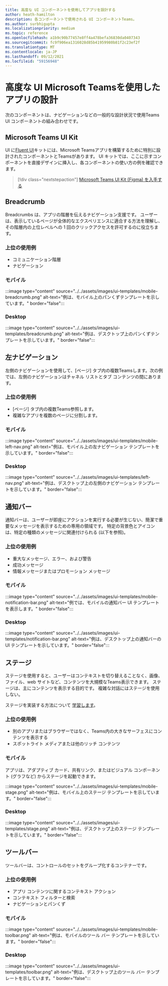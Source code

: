 ```yaml
---
title: 高度な UI コンポーネントを使用してアプリを設計する
author: heath-hamilton
description: 各コンポーネントで使用される UI コンポーネントTeams。
ms.author: surbhigupta
ms.localizationpriority: medium
ms.topic: reference
ms.openlocfilehash: a1b9c90b77457e8ff4a478befa36830da0407343
ms.sourcegitcommit: fc9f906ea1316028d85b41959980b81f2c23ef2f
ms.translationtype: MT
ms.contentlocale: ja-JP
ms.lasthandoff: 09/12/2021
ms.locfileid: "59156948"
---
```

# <a name="designing-your-microsoft-teams-app-with-advanced-ui-components"></a>高度な UI Microsoft Teamsを使用したアプリの設計

次のコンポーネントは、ナビゲーションなどの一[](~/concepts/design/design-teams-app-basic-ui-components.md)般的な設計状況で使用Teams UI コンポーネントの組み合わせです。

## <a name="microsoft-teams-ui-kit"></a>Microsoft Teams UI Kit

UI に<a href="https://fluentsite.z22.web.core.windows.net/" target="_blank">Fluent UI</a>キットには、Microsoft Teamsアプリを構築するために特別に設計されたコンポーネントとTeamsがあります。 UI キットでは、ここに示すコンポーネントを直接デザインに挿入し、各コンポーネントの使い方の例を確認できます。

> [!div class="nextstepaction"]
> [Microsoft Teams UI Kit (Figma) を入手する](https://www.figma.com/community/file/916836509871353159)

## <a name="breadcrumb"></a>Breadcrumb

Breadcrumbs は、アプリの階層を伝えるナビゲーション支援です。 ユーザーは、表示しているページが全体的なエクスペリエンスに適合する方法を理解し、その階層内の上位レベルへの 1 回のクリックアクセスを許可するのに役立ちます。

### <a name="top-use-cases"></a>上位の使用例

* コミュニケーション階層
* ナビゲーション

### <a name="mobile"></a>モバイル

:::image type="content" source="../../assets/images/ui-templates/mobile-breadcrumb.png" alt-text="例は、モバイル上のパンくずテンプレートを示しています。" border="false":::

### <a name="desktop"></a>Desktop

:::image type="content" source="../../assets/images/ui-templates/breadcrumb.png" alt-text="例は、デスクトップ上のパンくずテンプレートを示しています。" border="false":::

## <a name="left-nav"></a>左ナビゲーション

左側のナビゲーションを使用して、[ページ] タブ内の複数Teamsします。次の例では、左側のナビゲーションはチャネル リストとタブ コンテンツの間にあります。

### <a name="top-use-cases"></a>上位の使用例

* [ページ] タブ内の複数Teams参照します。
* 複雑なアプリを複数のページに分割します。

### <a name="mobile"></a>モバイル

:::image type="content" source="../../assets/images/ui-templates/mobile-left-nav.png" alt-text="例は、モバイル上の左ナビゲーション テンプレートを示しています。" border="false":::

### <a name="desktop"></a>Desktop

:::image type="content" source="../../assets/images/ui-templates/left-nav.png" alt-text="例は、デスクトップ上の左側のナビゲーション テンプレートを示しています。" border="false":::

## <a name="notification-bar"></a>通知バー

通知バーは、ユーザーが即座にアクションを実行する必要が生じない、簡潔で重要なメッセージを表示するための専用の領域です。 特定の背景色とアイコンは、特定の種類のメッセージに関連付けられる (以下を参照)。

### <a name="top-use-cases"></a>上位の使用例

* 重大なメッセージ、エラー、および警告
* 成功メッセージ
* 情報メッセージまたはプロモーション メッセージ

### <a name="mobile"></a>モバイル

:::image type="content" source="../../assets/images/ui-templates/mobile-notification-bar.png" alt-text="例では、モバイルの通知バー UI テンプレートを表示します。" border="false":::

### <a name="desktop"></a>Desktop

:::image type="content" source="../../assets/images/ui-templates/notification-bar.png" alt-text="例は、デスクトップ上の通知バーの UI テンプレートを示しています。" border="false":::

## <a name="stage"></a>ステージ

ステージを使用すると、ユーザーはコンテキストを切り替えることなく、画像、ファイル、web サイトなど、コンテンツを大規模なTeams表示できます。 ステージは、主にコンテンツを表示する目的です。 複雑な対話にはステージを使用しない。

ステージを実装する方法について [学習します](~/tabs/tabs-link-unfurling.md)。

### <a name="top-use-cases"></a>上位の使用例

* 別のアプリまたはブラウザーではなく、Teams内の大きなサーフェスにコンテンツを表示する
* スポットライト メディアまたは他のリッチ コンテンツ

### <a name="mobile"></a>モバイル

アプリは、アダプティブ カード、共有リンク、またはビジュアル コンポーネント (グラフなど) からステージを起動できます。

:::image type="content" source="../../assets/images/ui-templates/mobile-stage.png" alt-text="例は、モバイル上のステージ テンプレートを示しています。" border="false":::

### <a name="desktop"></a>Desktop

:::image type="content" source="../../assets/images/ui-templates/stage.png" alt-text="例は、デスクトップ上のステージ テンプレートを示しています。" border="false":::

## <a name="toolbar"></a>ツールバー

ツールバーは、コントロールのセットをグループ化するコンテナーです。

### <a name="top-use-cases"></a>上位の使用例

* アプリ コンテンツに関するコンテキスト アクション
* コンテキスト フィルターと検索
* ナビゲーションとパンくず

### <a name="mobile"></a>モバイル

:::image type="content" source="../../assets/images/ui-templates/mobile-toolbar.png" alt-text="例は、モバイルのツール バー テンプレートを示しています。" border="false":::

### <a name="desktop"></a>Desktop

:::image type="content" source="../../assets/images/ui-templates/toolbar.png" alt-text="例は、デスクトップ上のツール バー テンプレートを示しています。" border="false":::
